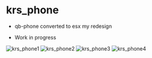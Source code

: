# krs_phone

* qb-phone converted to esx my redesign

* Work in progress


![krs_phone1](https://github.com/user-attachments/assets/38872b57-9053-4a09-8cde-ffc91bfc0757)
![krs_phone2](https://github.com/user-attachments/assets/643ad070-0fe3-4558-a888-2003212e9c80)
![krs_phone3](https://github.com/user-attachments/assets/11cf1ecc-d6c8-44af-a1e9-6b3500806883)
![krs_phone4](https://github.com/user-attachments/assets/cf6feb7a-ff0b-4be1-a2e5-8bd6121ab86c)
